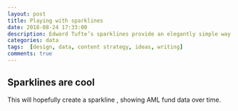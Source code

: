 ```yaml
---
layout: post
title: Playing with sparklines
date: 2018-08-24 17:33:00
description: Edward Tufte’s sparklines provide an elegantly simple way to convey trends when the individual data values aren’t the point.
categories: data
tags:  [design, data, content strategy, ideas, writing]
comments: true
---
```


<style>
.sparkline {
  fill: none;
  stroke: #000;
  stroke-width: .75px;
}
.sparkcircle {
  fill: #3d95bd;
  stroke: none;
}
</style>
<script src="//d3js.org/d3.v3.min.js"></script>
<script>
var width = 100;
var height = 25;
var x = d3.scale.linear().range([0, width - 3]);
var y = d3.scale.linear().range([height - 4, 0]);
var line = d3.svg.line()
             .interpolate("basis")
             .x(function(d) { return x(d.year); })
             .y(function(d) { return y(d.amount); });

function sparkline(elemId, data) {
  data.forEach(function(d) {
    d.year = +d.year;
    d.amount = +d.amount;
  });
  x.domain(d3.extent(data, function(d) { return d.year; }));
  y.domain(d3.extent(data, function(d) { return d.amount; }));

  var svg = d3.select(elemId)
              .append('svg')
              .attr('width', width)
              .attr('height', height)
              .append('g')
              .attr('transform', 'translate(0, 2)');
  svg.append('path')
     .datum(data)
     .attr('class', 'sparkline')
     .attr('d', line);
  svg.append('circle')
     .attr('class', 'sparkcircle')
     .attr('cx', x(data[data.length - 1].year))
     .attr('cy', y(data[data.length - 1].amount))
     .attr('r', 2.5);  
}

d3.csv('/data/aml-fund.csv', function(error, data) {
  sparkline('#spark-it', data);
});
</script>


## Sparklines are cool

This will hopefully create a sparkline <span id="spark-it"></span>, showing AML fund data over time.